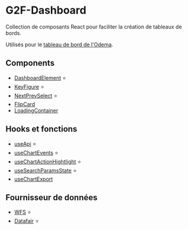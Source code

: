 # G2F-Dashboard

Collection de composants React pour faciliter la création de tableaux de bords.

Utilisés pour le [tableau de bord de l'Odema](https://github.com/geo2france/odema-dashboard).

## Components 

- [DashboardElement](/src/components/DashboardElement/) ⭐
- [KeyFigure](/src/components/KeyFigure/) ⭐
- [NextPrevSelect](/src/components/NextPrevSelect/) ⭐
- [FlipCard](/src/components/FlipCard/)
- [LoadingContainer](/src/components/LoadingContainer/)

## Hooks et fonctions

- [useApi](/src/utils/README.MD) ⭐
- [useChartEvents](/src/utils/README.MD) ⭐
- [useChartActionHightlight](/src/utils/README.MD) ⭐
- [useSearchParamsState](/src/utils/README.MD) ⭐
- [useChartExport](/src/utils/README.MD)

## Fournisseur de données

- [WFS](/src/data_providers/wfs/) ⭐
- [Datafair](/src/data_providers/datafair/) ⭐